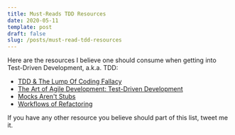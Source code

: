 ```yaml
---
title: Must-Reads TDD Resources
date: 2020-05-11
template: post
draft: false
slug: /posts/must-read-tdd-resources
---
```


Here are the resources I believe one should consume when getting into Test-Driven Development, a.k.a. TDD:

- [TDD & The Lump Of Coding Fallacy](https://www.geepawhill.org/2018/04/14/tdd-the-lump-of-coding-fallacy/)
- [The Art of Agile Development: Test-Driven Development](https://www.jamesshore.com/Agile-Book/test_driven_development.html)
- [Mocks Aren't Stubs](https://martinfowler.com/articles/mocksArentStubs.html)
- [Workflows of Refactoring](https://martinfowler.com/articles/workflowsOfRefactoring/)

If you have any other resource you believe should part of this list, tweet me it.